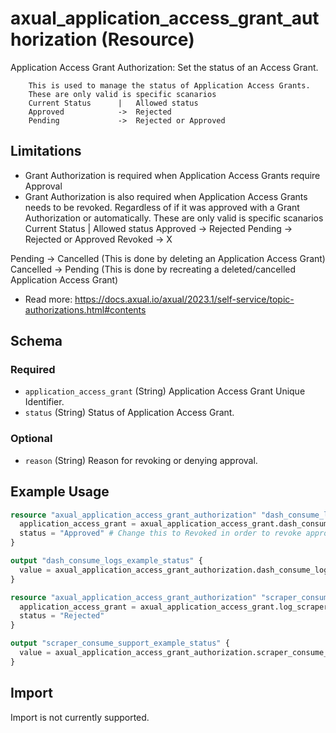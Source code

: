 # axual_application_access_grant_authorization (Resource)

Application Access Grant Authorization: Set the status of an Access Grant.

		This is used to manage the status of Application Access Grants.
		These are only valid is specific scanarios
		Current Status      |   Allowed status
		Approved            -> 	Rejected
		Pending             -> 	Rejected or Approved

## Limitations
- Grant Authorization is required when Application Access Grants require Approval
- Grant Authorization is also required when Application Access Grants needs to be revoked. Regardless of if it was approved with a Grant Authorization or automatically.
These are only valid is specific scanarios
Current Status      |   Allowed status
Approved            -> 	Rejected
Pending             -> 	Rejected or Approved
Revoked             ->  X

Pending             ->  Cancelled   (This is done by deleting an Application Access Grant)
Cancelled           ->  Pending    (This is done by recreating a deleted/cancelled Application Access Grant)


- Read more: https://docs.axual.io/axual/2023.1/self-service/topic-authorizations.html#contents


<!-- schema generated by tfplugindocs -->
## Schema

### Required

- `application_access_grant` (String) Application Access Grant Unique Identifier.
- `status` (String) Status of Application Access Grant.

### Optional

- `reason` (String) Reason for revoking or denying approval.

## Example Usage

```terraform
resource "axual_application_access_grant_authorization" "dash_consume_logs_example" {
  application_access_grant = axual_application_access_grant.dash_consume_from_logs_in_example.id
  status = "Approved" # Change this to Revoked in order to revoke approval. That can only be done after this current state has been applied
}

output "dash_consume_logs_example_status" {
  value = axual_application_access_grant_authorization.dash_consume_logs_example.status
}

resource "axual_application_access_grant_authorization" "scraper_consume_support_example" {
  application_access_grant = axual_application_access_grant.log_scraper_consume_from_support_in_example.id
  status = "Rejected"
}

output "scraper_consume_support_example_status" {
  value = axual_application_access_grant_authorization.scraper_consume_support_example.status
}
```

## Import

Import is not currently supported.